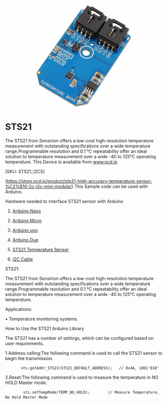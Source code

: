 [![STS21](STS21_I2C.png)](https://store.ncd.io/product/sts21-high-accuracy-temperature-sensor-%C2%B10-2c-i2c-mini-module/)

# STS21

The STS21 from Sensirion offers a low-cost high-resolution temperature measurement with outstanding specifications over a wide temperature range.Programmable resolution and 0.1 °C repeatability offer an ideal solution to temperature measurement over a wide -40 to 125°C operating temperature.
This Device is available from www.ncd.io 

[SKU: STS21_I2CS]

(https://store.ncd.io/product/sts21-high-accuracy-temperature-sensor-%C2%B10-2c-i2c-mini-module/)
This Sample code can be used with Arduino.

Hardware needed to interface STS21 sensor with Arduino

1. <a href="https://store.ncd.io/product/i2c-shield-for-arduino-nano/">Arduino Nano</a>

2. <a href="https://store.ncd.io/product/i2c-shield-for-arduino-micro-with-i2c-expansion-port/">Arduino Micro</a>

3. <a href="https://store.ncd.io/product/i2c-shield-for-arduino-uno/">Arduino uno</a>

4. <a href="https://store.ncd.io/product/dual-i2c-shield-for-arduino-due-with-modular-communications-interface/">Arduino Due</a>

5. <a href="https://store.ncd.io/product/sts21-high-accuracy-temperature-sensor-%C2%B10-2c-i2c-mini-module/">STS21 Temperature Sensor</a>

6. <a href="https://store.ncd.io/product/i%C2%B2c-cable/">I2C Cable</a>

STS21:

The STS21 from Sensirion offers a low-cost high-resolution temperature measurement with outstanding specifications over a wide temperature range.Programmable resolution and 0.1 °C repeatability offer an ideal solution to temperature measurement over a wide -40 to 125°C operating temperature.

Applications:

• Temperature monitoring systems.

How to Use the STS21 Arduino Library

The STS21 has a number of settings, which can be configured based on user requirements.
          
1.Address calling:The following command is used to call the STS21 sensor to begin the transmission.

           sts.getAddr_STS21(STS21_DEFAULT_ADDRESS);   // 0x4A, 1001'010'
            
 2.Reset:The following command is used to measure the temperature in NO HOLD Master mode.
 
            sts.setTempMode(TEMP_NO_HOLD);        // Measure Temperature, No Hold Master Mode
            
